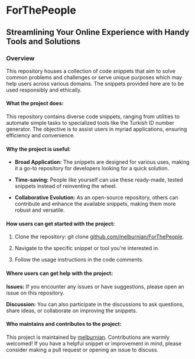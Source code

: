 # ForThePeople
## Streamlining Your Online Experience with Handy Tools and Solutions

### Overview

This repository houses a collection of code snippets that aim to solve common problems and challenges or serve unique purposes which may help users across various domains. The snippets provided here are to be used responsibly and ethically.

#### What the project does:

This repository contains diverse code snippets, ranging from utilities to automate simple tasks to specialized tools like the Turkish ID number generator. The objective is to assist users in myriad applications, ensuring efficiency and convenience.

#### Why the project is useful:

* **Broad Application:** The snippets are designed for various uses, making it a go-to repository for developers looking for a quick solution.
  
* **Time-saving:** People like yourself can use these ready-made, tested snippets instead of reinventing the wheel.
  
* **Collaborative Evolution:** As an open-source repository, others can contribute and enhance the available snippets, making them more robust and versatile.

#### How users can get started with the project:

1. Clone the repository: git clone [github.com/melburnian/ForThePeople](https://github.com/melburnian/ForThePeople).

2. Navigate to the specific snippet or tool you're interested in.

3. Follow the usage instructions in the code comments.

#### Where users can get help with the project:

**Issues:** If you encounter any issues or have suggestions, please open an issue on this repository.

**Discussion:** You can also participate in the discussions to ask questions, share ideas, or collaborate on improving the snippets.

#### Who maintains and contributes to the project:
This project is maintained by [melburnian](https://github.com/melburnian). Contributions are warmly welcomed! If you have a helpful snippet or improvement in mind, please consider making a pull request or opening an issue to discuss.


